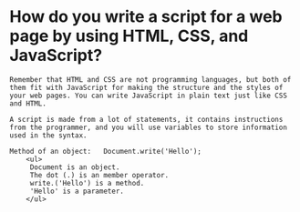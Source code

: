  # How do you write a script for a web page by using HTML, CSS, and JavaScript? 
    
    Remember that HTML and CSS are not programming languages, but both of them fit with JavaScript for making the structure and the styles of your web pages. You can write JavaScript in plain text just like CSS and HTML. 

    A script is made from a lot of statements, it contains instructions from the programmer, and you will use variables to store information used in the syntax. 

    Method of an object:   Document.write('Hello');  
        <ul>
         Document is an object. 
         The dot (.) is an member operator.
         write.('Hello') is a method.
         'Hello' is a parameter. 
        </ul>
### <script> : it used to load the JavaScript file in HTML pages 
### <link> : it used to load a CSS file 